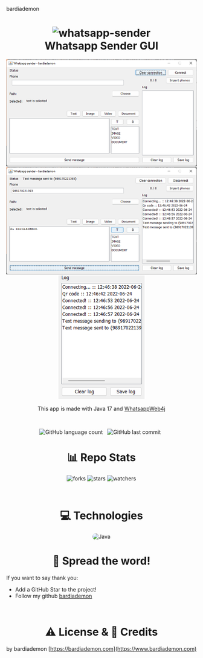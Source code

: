 bardiademon
<h1 align="center">
    <img width="200px" src="https://bardiademon.com/public/github/whatsappsender-java-screenshot/whatsapp-icon.svg" alt="whatsapp-sender"/>
    <br/>
    Whatsapp Sender GUI
</h1>

<div align="center">
    <img src="screenshots/1.png" alt="bardiademon"/>
    <img src="screenshots/2.png" alt="bardiademon"/>
    <img src="screenshots/3.png" alt="bardiademon"/>
</div>

<p align="center">This app is made with Java 17 and <a href="https://github.com/Auties00/WhatsappWeb4j">WhatsappWeb4j</a> </p>

<br/>

<p align="center">
    <img alt="GitHub language count" src="https://img.shields.io/github/languages/count/whatsapp-sender/whatsapp-sender.github.io">
    &nbsp;
    <img alt="GitHub last commit" src="https://img.shields.io/github/last-commit/whatsapp-sender/whatsapp-sender.github.io">
    &nbsp;
</p>

<h1 align="center">
    📊 Repo Stats
</h1>

<p align="center">
    <img src="https://img.shields.io/github/forks/whatsapp-sender/whatsapp-sender.github.io.svg" alt="forks">
    <img src="https://img.shields.io/github/stars/whatsapp-sender/whatsapp-sender.github.io.svg" alt="stars">
    <img src="https://img.shields.io/github/watchers/whatsapp-sender/whatsapp-sender.github.io.svg" alt="watchers">
</p>

<br/>

<h1 align="center">
    💻 Technologies
</h1>

<div align="center">
    <img src="https://img.shields.io/badge/Java-20202a?style=for-the-badge&logo=Java&logoColor=ffffff" alt="Java" style="border-radius:15px"/>
</div>

<h1 align="center">
    🌟 Spread the word!
</h1>

If you want to say thank you:

- Add a GitHub Star to the project!
- Follow my github [bardiademon](https://github.com/bardiademon)

<br/>

<h1 align="center">
    ⚠️ License & 📝 Credits
</h1>

by bardiademon [https://bardiademon.com](https://www.bardiademon.com)
